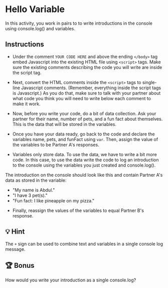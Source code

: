 # Hello Variable 

In this activity, you work in pairs to to write introductions in the console using console.log() and variables.

## Instructions

* Under the comment `YOUR CODE HERE` and above the ending `</body>` tag embed Javascript into the existing HTML file using  `<script>` tags. Make sure the existing comments describing the code you will write are inside the script tag. 

* Next, convert the HTML comments inside the `<script>` tags to single-line Javascript comments. (Remember, everything inside the script tags is Javascript.) As you do that, make sure to talk with your partner about what code you think you will need to write below each comment to make it work.  

* Now, before you write your code, do a bit of data collection. Ask your partner for their name, number of pets, and a fun fact about themselves. This is the data that will be stored in the variables.  

* Once you have your data ready, go back to the code and declare the variables name, pets, and funFact using `var`. Then, assign the value of the variables to be Partner A's responses. 

* Variables only store data. To use the data, we have to write a bit more code. In this case, to use the data write the code to log an introduction to the console using the variables you just created and console.log().

The introduction on the console should look like this and contain Partner A's data as stored in the variable: 

- "My name is Abdul."
- "I have 3 pet(s)."
- "Fun fact: I like pineapple on my pizza." 
   
* Finally, reassign the values of the variables to equal Partner B's response.  

## 💡 Hint

The `+` sign can be used to combine text and variables in a single console log message.

## 🏆 Bonus

How would you write your introduction as a single console.log? 

